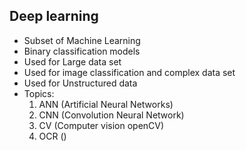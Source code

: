 Deep learning
--
  - Subset of Machine Learning
  - Binary classification models
  - Used for Large data set
  - Used for image classification and complex data set
  - Used for Unstructured data
- Topics:
  1. ANN (Artificial Neural Networks)
  2. CNN (Convolution Neural Network)
  3. CV (Computer vision openCV)
  4. OCR ()